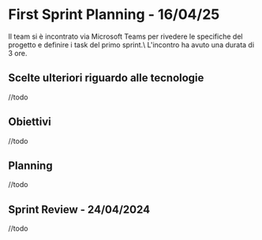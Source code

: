 # First Sprint Planning - 16/04/25

Il team si è incontrato via Microsoft Teams per rivedere le specifiche del progetto e definire i task del primo sprint.\\
L'incontro ha avuto una durata di 3 ore.

## Scelte ulteriori riguardo alle tecnologie
//todo
## Obiettivi
//todo
## Planning
//todo
## Sprint Review - 24/04/2024
//todo
